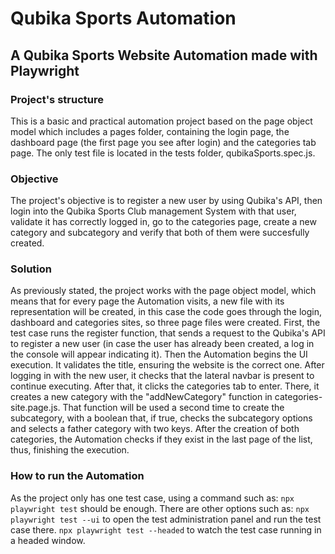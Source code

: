 # Qubika Sports Automation
## A Qubika Sports Website Automation made with Playwright

### Project's structure
This is a basic and practical automation project based on the page object model which includes a pages folder, containing the login page, the dashboard page (the first page you see after login) and the categories tab page.
The only test file is located in the tests folder, qubikaSports.spec.js.

### Objective
The project's objective is to register a new user by using Qubika's API, then login into the Qubika Sports Club management System with that user, validate it has correctly logged in, go to the categories page, create a new category and subcategory and verify that both of them were succesfully created.

### Solution
As previously stated, the project works with the page object model, which means that for every page the Automation visits, a new file with its representation will be created, in this case the code goes through the login, dashboard and categories sites, so three page files were created.
First, the test case runs the register function, that sends a request to the Qubika's API to register a new user (in case the user has already been created, a log in the console will appear indicating it).
Then the Automation begins the UI execution. It validates the title, ensuring the website is the correct one. After logging in with the new user, it checks that the lateral navbar is present to continue executing.
After that, it clicks the categories tab to enter. There, it creates a new category with the "addNewCategory" function in categories-site.page.js. That function will be used a second time to create the subcategory, with a boolean that, if true, checks the subcategory options and selects a father category with two keys. After the creation of both categories, the Automation checks if they exist in the last page of the list, thus, finishing the execution.

### How to run the Automation
As the project only has one test case, using a command such as:
`npx playwright test` should be enough. There are other options such as:
`npx playwright test --ui` to open the test administration panel and run the test case there.
`npx playwright test --headed` to watch the test case running in a headed window.
